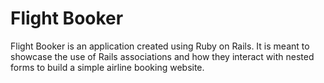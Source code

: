 # Flight Booker

Flight Booker is an application created using Ruby on Rails. It is meant to showcase the use of Rails associations and how they interact with nested forms to build a simple airline booking website.
